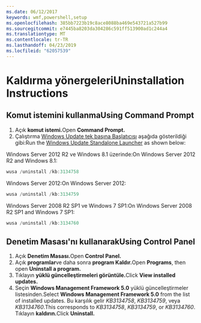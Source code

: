 ```yaml
---
ms.date: 06/12/2017
keywords: wmf,powershell,setup
ms.openlocfilehash: 385bb7223b19c8ace8088ba469e543721a527b99
ms.sourcegitcommit: e7445ba8203da304286c591ff513900ad1c244a4
ms.translationtype: MT
ms.contentlocale: tr-TR
ms.lasthandoff: 04/23/2019
ms.locfileid: "62057539"
---
```

# <a name="uninstallation-instructions"></a><span data-ttu-id="71509-102">Kaldırma yönergeleri</span><span class="sxs-lookup"><span data-stu-id="71509-102">Uninstallation Instructions</span></span>

## <a name="using-command-prompt"></a><span data-ttu-id="71509-103">Komut istemini kullanma</span><span class="sxs-lookup"><span data-stu-id="71509-103">Using Command Prompt</span></span>
1.  <span data-ttu-id="71509-104">Açık **komut istemi.**</span><span class="sxs-lookup"><span data-stu-id="71509-104">Open **Command Prompt.**</span></span>
2.  <span data-ttu-id="71509-105">Çalıştırma [Windows Update tek başına Başlatıcısı](https://support.microsoft.com/en-us/kb/934307) aşağıda gösterildiği gibi:</span><span class="sxs-lookup"><span data-stu-id="71509-105">Run the [Windows Update Standalone Launcher](https://support.microsoft.com/en-us/kb/934307) as shown below:</span></span>

<span data-ttu-id="71509-106">Windows Server 2012 R2 ve Windows 8.1 üzerinde:</span><span class="sxs-lookup"><span data-stu-id="71509-106">On Windows Server 2012 R2 and Windows 8.1:</span></span>
```powershell
wusa /uninstall /kb:3134758
```
<span data-ttu-id="71509-107">Windows Server 2012:</span><span class="sxs-lookup"><span data-stu-id="71509-107">On Windows Server 2012:</span></span>
```powershell
wusa /uninstall /kb:3134759
```
<span data-ttu-id="71509-108">Windows Server 2008 R2 SP1 ve Windows 7 SP1:</span><span class="sxs-lookup"><span data-stu-id="71509-108">On Windows Server 2008 R2 SP1 and Windows 7 SP1:</span></span>
```powershell
wusa /uninstall /kb:3134760
```

## <a name="using-control-panel"></a><span data-ttu-id="71509-109">Denetim Masası'nı kullanarak</span><span class="sxs-lookup"><span data-stu-id="71509-109">Using Control Panel</span></span>
1.  <span data-ttu-id="71509-110">Açık **Denetim Masası.**</span><span class="sxs-lookup"><span data-stu-id="71509-110">Open **Control Panel.**</span></span>
2.  <span data-ttu-id="71509-111">Açık **programlar**ve daha sonra **program Kaldır.**</span><span class="sxs-lookup"><span data-stu-id="71509-111">Open **Programs**, then open **Uninstall a program.**</span></span>
3.  <span data-ttu-id="71509-112">Tıklayın **yüklü güncelleştirmeleri görüntüle.**</span><span class="sxs-lookup"><span data-stu-id="71509-112">Click **View installed updates.**</span></span>
4.  <span data-ttu-id="71509-113">Seçin **Windows Management Framework 5.0** yüklü güncelleştirmeler listesinden.</span><span class="sxs-lookup"><span data-stu-id="71509-113">Select **Windows Management Framework 5.0** from the list of installed updates.</span></span> <span data-ttu-id="71509-114">Bu karşılık gelir *KB3134758*, *KB3134759*, veya *KB3134760*.</span><span class="sxs-lookup"><span data-stu-id="71509-114">This corresponds to *KB3134758*, *KB3134759*, or *KB3134760*.</span></span> <span data-ttu-id="71509-115">Tıklayın **kaldırın.**</span><span class="sxs-lookup"><span data-stu-id="71509-115">Click **Uninstall.**</span></span>
